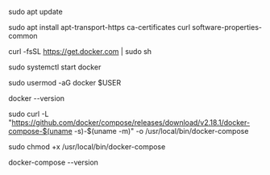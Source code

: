 sudo apt update

sudo apt install apt-transport-https ca-certificates curl software-properties-common

curl -fsSL https://get.docker.com | sudo sh

sudo systemctl start docker

sudo usermod -aG docker $USER

docker --version



sudo curl -L "https://github.com/docker/compose/releases/download/v2.18.1/docker-compose-$(uname -s)-$(uname -m)" -o /usr/local/bin/docker-compose

sudo chmod +x /usr/local/bin/docker-compose

docker-compose --version
